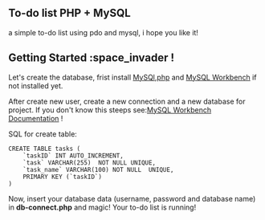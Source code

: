 ## To-do list PHP + MySQL

<p>a simple to-do list using pdo and mysql, i hope you like it!</p>

## Getting Started :space_invader !

<p>Let's create the database, frist install <a href="https://www.mysql.com/">MySQl</a>,<a href="https://www.php.net/">php</a> and <a href="https://www.mysql.com/products/workbench/">MySQL Workbench</a> if not installed yet.<p>

<p>After create new user, create a new connection and a new database for project. If you don't know this steeps see:<a href="https://dev.mysql.com/doc/workbench/en/">MySQL Workbench Documentation<a> !</p>

<span>SQL for create table:</span>

```
CREATE TABLE tasks (
	`taskID` INT AUTO_INCREMENT,
    `task` VARCHAR(255)  NOT NULL UNIQUE,
    `task_name` VARCHAR(100) NOT NULL  UNIQUE,
    PRIMARY KEY (`taskID`)
)
```

<p>Now, insert your database data (username, password and database name) in <b>db-connect.php</b> and magic! Your to-do list is running!<p>